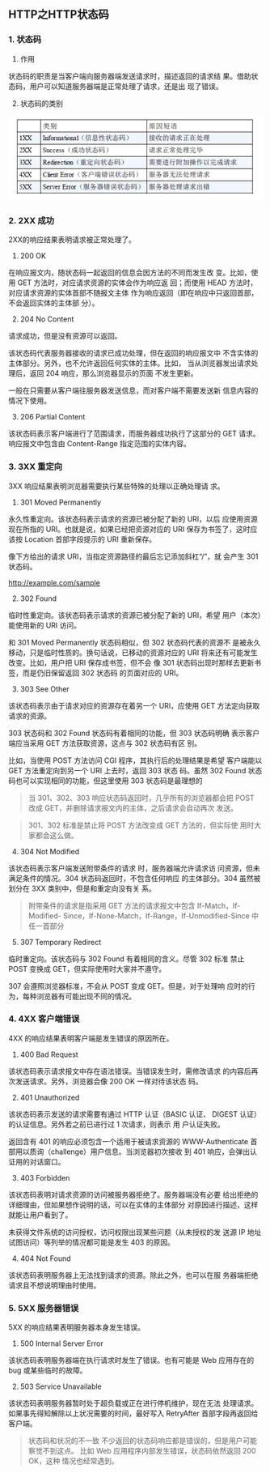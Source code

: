 ## HTTP之HTTP状态码

### 1. 状态码

1. 作用

状态码的职责是当客户端向服务器端发送请求时，描述返回的请求结
果。借助状态码，用户可以知道服务器端是正常处理了请求，还是出
现了错误。

2. 状态码的类别

![](./asserts/001.png)

### 2. 2XX 成功

2XX的响应结果表明请求被正常处理了。

1. 200 OK

在响应报文内，随状态码一起返回的信息会因方法的不同而发生改
变。比如，使用 GET 方法时，对应请求资源的实体会作为响应返
回；而使用 HEAD 方法时，对应请求资源的实体首部不随报文主体
作为响应返回（即在响应中只返回首部，不会返回实体的主体部
分）。

2. 204 No Content

请求成功，但是没有资源可以返回。

该状态码代表服务器接收的请求已成功处理，但在返回的响应报文中
不含实体的主体部分。另外，也不允许返回任何实体的主体。比如，
当从浏览器发出请求处理后，返回 204 响应，那么浏览器显示的页面
不发生更新。

一般在只需要从客户端往服务器发送信息，而对客户端不需要发送新
信息内容的情况下使用。

3. 206 Partial Content

该状态码表示客户端进行了范围请求，而服务器成功执行了这部分的
GET 请求。响应报文中包含由 Content-Range 指定范围的实体内容。

### 3. 3XX 重定向

3XX 响应结果表明浏览器需要执行某些特殊的处理以正确处理请
求。

1. 301 Moved Permanently

永久性重定向。该状态码表示请求的资源已被分配了新的 URI，以后
应使用资源现在所指的 URI。也就是说，如果已经把资源对应的 URI
保存为书签了，这时应该按 Location 首部字段提示的 URI 重新保存。

像下方给出的请求 URI，当指定资源路径的最后忘记添加斜杠“/”，就
会产生 301 状态码。

http://example.com/sample

2. 302 Found

临时性重定向。该状态码表示请求的资源已被分配了新的 URI，希望
用户（本次）能使用新的 URI 访问。

和 301 Moved Permanently 状态码相似，但 302 状态码代表的资源不
是被永久移动，只是临时性质的。换句话说，已移动的资源对应的
URI 将来还有可能发生改变。比如，用户把 URI 保存成书签，但不会
像 301 状态码出现时那样去更新书签，而是仍旧保留返回 302 状态码
的页面对应的 URI。

3. 303 See Other

该状态码表示由于请求对应的资源存在着另一个 URI，应使用 GET
方法定向获取请求的资源。

303 状态码和 302 Found 状态码有着相同的功能，但 303 状态码明确
表示客户端应当采用 GET 方法获取资源，这点与 302 状态码有区
别。

比如，当使用 POST 方法访问 CGI 程序，其执行后的处理结果是希望
客户端能以 GET 方法重定向到另一个 URI 上去时，返回 303 状态
码。虽然 302 Found 状态码也可以实现相同的功能，但这里使用 303
状态码是最理想的

>当 301、302、303 响应状态码返回时，几乎所有的浏览器都会把
 POST 改成 GET，并删除请求报文内的主体，之后请求会自动再次
 发送。

>301、302 标准是禁止将 POST 方法改变成 GET 方法的，但实际使
 用时大家都会这么做。

4. 304 Not Modified

该状态码表示客户端发送附带条件的请求 时，服务器端允许请求访
问资源，但未满足条件的情况。304 状态码返回时，不包含任何响应
的主体部分。304 虽然被划分在 3XX 类别中，但是和重定向没有关
系。

>附带条件的请求是指采用 GET 方法的请求报文中包含 If-Match，If-Modified-
Since，If-None-Match，If-Range，If-Unmodified-Since 中任一首部分

5. 307 Temporary Redirect

临时重定向。该状态码与 302 Found 有着相同的含义。尽管 302 标准
禁止 POST 变换成 GET，但实际使用时大家并不遵守。

307 会遵照浏览器标准，不会从 POST 变成 GET。但是，对于处理响
应时的行为，每种浏览器有可能出现不同的情况。

### 4. 4XX 客户端错误

4XX 的响应结果表明客户端是发生错误的原因所在。

1. 400 Bad Request

该状态码表示请求报文中存在语法错误。当错误发生时，需修改请求
的内容后再次发送请求。另外，浏览器会像 200 OK 一样对待该状态
码。

2. 401 Unauthorized

该状态码表示发送的请求需要有通过 HTTP 认证（BASIC 认证、
DIGEST 认证）的认证信息。另外若之前已进行过 1 次请求，则表示
用 户认证失败。

返回含有 401 的响应必须包含一个适用于被请求资源的 WWW-Authenticate
首部用以质询（challenge）用户信息。当浏览器初次接收
到 401 响应，会弹出认证用的对话窗口。

3. 403 Forbidden

该状态码表明对请求资源的访问被服务器拒绝了。服务器端没有必要
给出拒绝的详细理由，但如果想作说明的话，可以在实体的主体部分
对原因进行描述，这样就能让用户看到了。

未获得文件系统的访问授权，访问权限出现某些问题（从未授权的发
送源 IP 地址试图访问）等列举的情况都可能是发生 403 的原因。

4.  404 Not Found

该状态码表明服务器上无法找到请求的资源。除此之外，也可以在服
务器端拒绝请求且不想说明理由时使用。

### 5. 5XX 服务器错误

5XX 的响应结果表明服务器本身发生错误。

1. 500 Internal Server Error

该状态码表明服务器端在执行请求时发生了错误。也有可能是 Web
应用存在的 bug 或某些临时的故障。

2. 503 Service Unavailable

该状态码表明服务器暂时处于超负载或正在进行停机维护，现在无法
处理请求。如果事先得知解除以上状况需要的时间，最好写入
RetryAfter 首部字段再返回给客户端。

>状态码和状况的不一致
不少返回的状态码响应都是错误的，但是用户可能察觉不到这点。
比如 Web 应用程序内部发生错误，状态码依然返回 200 OK，这种
情况也经常遇到。

